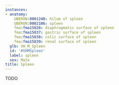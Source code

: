 ```yaml
---
instances:
- anatomy:
    UBERON:0001248: hilum of spleen
    UBERON:0002106: spleen
    fma:fma15828: diaphragmatic surface of spleen
    fma:fma15837: gastric surface of spleen
    fma:fma15838: colic surface of spleen
    fma:fma15839: renal surface of spleen
  glb: VH_M_Spleen
  id: '#VHMSpleen'
  label: spleen
  sex: Male
title: Spleen
---
```


TODO